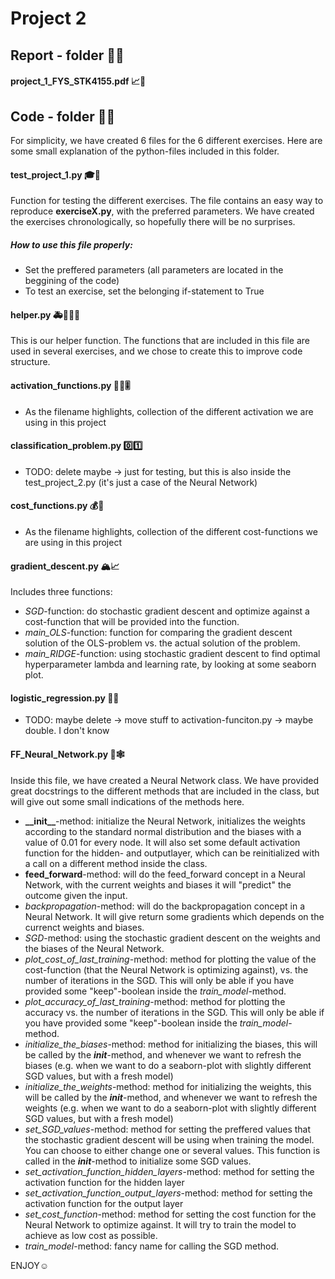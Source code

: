 # Project 2

## Report - folder 📒📖

#### project_1_FYS_STK4155.pdf 📈📝

## Code - folder 🔐💬
For simplicity, we have created 6 files for the 6 different exercises. Here are some small explanation of the python-files included in this folder.

#### test_project_1.py 🎓🧪
Function for testing the different exercises. The file contains an easy way to reproduce **exerciseX.py**, with the preferred parameters. We have created the exercises chronologically, so hopefully there will be no surprises. 

##### *How to use this file properly:*
- Set the preffered parameters (all parameters are located in the beggining of the code)
- To test an exercise, set the belonging if-statement to True

#### helper.py 🚑👮🏼‍♂️
This is our helper function. The functions that are included in this file are used in several exercises, and we chose to create this to improve code structure. 

#### activation_functions.py 🤼‍♂️🎚
- As the filename highlights, collection of the different activation we are using in this project 

#### classification_problem.py 0️⃣1️⃣
- TODO: delete maybe -> just for testing, but this is also inside the test_project_2.py (it's just a case of the Neural Network)

#### cost_functions.py 💰💸
- As the filename highlights, collection of the different cost-functions we are using in this project

#### gradient_descent.py 🏔📈
Includes three functions:
- *SGD*-function: do stochastic gradient descent and optimize against a cost-function that will be provided into the function.
- *main_OLS*-function: function for comparing the gradient descent solution of the OLS-problem vs. the actual solution of the problem.
- *main_RIDGE*-function: using stochastic gradient descent to find optimal hyperparameter lambda and learning rate, by looking at some seaborn plot.

#### logistic_regression.py 🚜🚚
- TODO: maybe delete -> move stuff to activation-funciton.py -> maybe double. I don't know

#### FF_Neural_Network.py 🔗🕸
Inside this file, we have created a Neural Network class. We have provided great docstrings to the different methods that are included in the class, but will give out some small indications of the methods here.

- **\_\_init__**-method: initialize the Neural Network, initializes the weights according to the standard normal distribution and the biases with a value of 0.01 for every node. It will also set some default activation function for the hidden- and outputlayer, which can be reinitialized with a call on a different method inside the class. 
- **feed_forward**-method: will do the feed_forward concept in a Neural Network, with the current weights and biases it will "predict" the outcome given the input.
- *backpropagation*-method: will do the backpropagation concept in a Neural Network. It will give return some gradients which depends on the currenct weights and biases. 
- *SGD*-method: using the stochastic gradient descent on the weights and the biases of the Neural Network. 
- *plot_cost_of_last_training*-method: method for plotting the value of the cost-function (that the Neural Network is optimizing against), vs. the number of iterations in the SGD. This will only be able if you have provided some "keep"-boolean inside the *train_model*-method.
- *plot_accuracy_of_last_training*-method: method for plotting the accuracy vs. the number of iterations in the SGD. This will only be able if you have provided some "keep"-boolean inside the *train_model*-method.
- *initialize_the_biases*-method: method for initializing the biases, this will be called by the *__init__*-method, and whenever we want to refresh the biases (e.g. when we want to do a seaborn-plot with slightly different SGD values, but with a fresh model)
- *initialize_the_weights*-method: method for initializing the weights, this will be called by the *__init__*-method, and whenever we want to refresh the weights (e.g. when we want to do a seaborn-plot with slightly different SGD values, but with a fresh model)
- *set_SGD_values*-method: method for setting the preffered values that the stochastic gradient descent will be using when training the model. You can choose to either change one or several values. This function is called in the *__init__*-method to initialize some SGD values.
- *set_activation_function_hidden_layers*-method: method for setting the activation function for the hidden layer
- *set_activation_function_output_layers*-method: method for setting the activation function for the output layer
- *set_cost_function*-method: method for setting the cost function for the Neural Network to optimize against. It will try to train the model to achieve as low cost as possible.
- *train_model*-method: fancy name for calling the SGD method. 








ENJOY☺️




